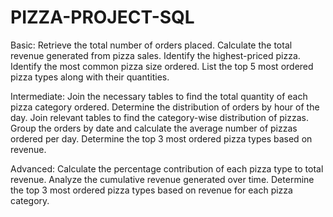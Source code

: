 # PIZZA-PROJECT-SQL

Basic:
Retrieve the total number of orders placed.
Calculate the total revenue generated from pizza sales.
Identify the highest-priced pizza.
Identify the most common pizza size ordered.
List the top 5 most ordered pizza types along with their quantities.


Intermediate:
Join the necessary tables to find the total quantity of each pizza category ordered.
Determine the distribution of orders by hour of the day.
Join relevant tables to find the category-wise distribution of pizzas.
Group the orders by date and calculate the average number of pizzas ordered per day.
Determine the top 3 most ordered pizza types based on revenue.

Advanced:
Calculate the percentage contribution of each pizza type to total revenue.
Analyze the cumulative revenue generated over time.
Determine the top 3 most ordered pizza types based on revenue for each pizza category.
